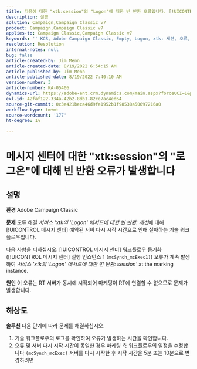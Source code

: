 ```yaml
---
title: 다음에 대한 "xtk:session"의 "Logon"에 대한 빈 반환 오류입니다. [!UICONTROL 메시지 센터]
description: 설명
solution: Campaign,Campaign Classic v7
product: Campaign,Campaign Classic v7
applies-to: Campaign Classic,Campaign Classic v7
keywords: '''KCS, Adobe Campaign Classic, Empty, Logon, xtk: 세션, 오류, 메시지 센터, 기술 워크플로우'
resolution: Resolution
internal-notes: null
bug: false
article-created-by: Jim Menn
article-created-date: 8/19/2022 6:54:15 AM
article-published-by: Jim Menn
article-published-date: 8/19/2022 7:40:10 AM
version-number: 3
article-number: KA-05406
dynamics-url: https://adobe-ent.crm.dynamics.com/main.aspx?forceUCI=1&pagetype=entityrecord&etn=knowledgearticle&id=bccbb0bb-8b1f-ed11-b83e-0022480866ad
exl-id: 42faf122-334a-42b2-8db1-82ce7ac4ed64
source-git-commit: 0c3e421beca46d9fe1952b1f98538a50697216a0
workflow-type: tm+mt
source-wordcount: '177'
ht-degree: 1%

---
```


# 메시지 센터에 대한 &quot;xtk:session&quot;의 &quot;로그온&quot;에 대해 빈 반환 오류가 발생합니다

## 설명


<b>환경</b>
Adobe Campaign Classic

<b>문제</b>
오류 해결 *서비스 &#39;xtk의 &#39;Logon&#39; 메서드에 대한 빈 반환: 세션*&#x200B;에 대해 [!UICONTROL 메시지 센터] 예약된 서버 다시 시작 시간으로 인해 실패하는 기술 워크플로우입니다.

다음 사항을 피하십시오. [!UICONTROL 메시지 센터] 워크플로우 동기화([!UICONTROL 메시지 센터] 실행 인스턴스 1 `(mcSynch_mcExec1)`) 오류가 계속 발생하여 *서비스 &#39;xtk의 &#39;Logon&#39; 메서드에 대한 빈 반환: session&#39;* at the marking instance.

<b>원인</b>
이 오류는 RT 서버가 동시에 시작되어 마케팅이 RT에 연결할 수 없으므로 문제가 발생합니다.


## 해상도


<b>솔루션</b>
다음 단계에 따라 문제를 해결하십시오.

1. 기술 워크플로우의 로그를 확인하여 오류가 발생하는 시간을 확인합니다.
2. 오류 및 서버 다시 시작 시간이 동일한 경우 마케팅 측 워크플로우의 일정을 수정합니다 `(mcSynch_mcExec)` 서버를 다시 시작한 후 시작 시간을 5분 또는 10분으로 변경하려면
